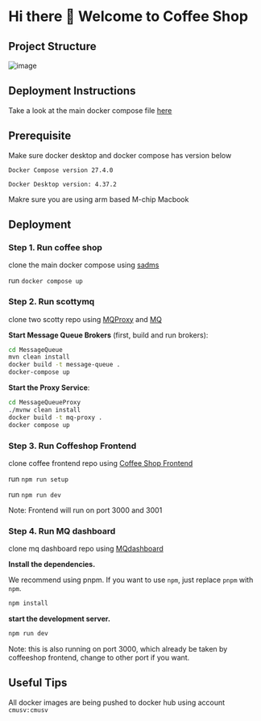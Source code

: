 # Hi there 👋 Welcome to Coffee Shop
## Project Structure
![image](https://github.com/user-attachments/assets/56e23d1b-0e6b-47dc-98dc-eea61f318f15)


## Deployment Instructions
Take a look at the main docker compose file [here](https://github.com/18653-microservices/sadms/blob/main/docker-compose.yml)

## Prerequisite
Make sure docker desktop and docker compose has version below

```Docker Compose version 27.4.0```

```Docker Desktop version: 4.37.2```

Makre sure you are using arm based M-chip Macbook

## Deployment

### Step 1. Run coffee shop 

clone the main docker compose using [sadms](https://github.com/18653-microservices/sadms/blob/main/docker-compose.yml)

run `docker compose up`

### Step 2. Run scottymq

clone two scotty repo using [MQProxy](https://github.com/CMU-SV-MQ/MessageQueueProxy) and [MQ](https://github.com/CMU-SV-MQ/MessageQueue)

**Start Message Queue Brokers** (first, build and run brokers):
```sh
cd MessageQueue
mvn clean install
docker build -t message-queue .
docker-compose up
```

**Start the Proxy Service**:
```sh
cd MessageQueueProxy
./mvnw clean install
docker build -t mq-proxy .
docker compose up
```

### Step 3. Run Coffeshop Frontend

clone coffee frontend repo using [Coffee Shop Frontend](https://github.com/18653-microservices/sadms-frontend)

run `npm run setup`

run `npm run dev`

Note: Frontend will run on port 3000 and 3001


### Step 4. Run MQ dashboard

clone mq dashboard repo using [MQdashboard](https://github.com/18653-microservices/sadms-mq-dashboard)

**Install the dependencies.**

We recommend using pnpm. If you want to use `npm`, just replace `pnpm` with `npm`.

```bash
npm install
```

**start the development server.**

```bash
npm run dev
```

Note: this is also running on port 3000, which already be taken by coffeeshop frontend, change to other port if you want.



## Useful Tips
All docker images are being pushed to docker hub using account 
`cmusv:cmusv`
